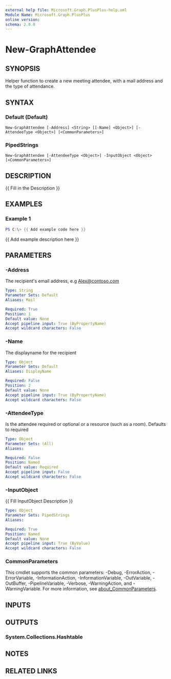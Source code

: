 ```yaml
---
external help file: Microsoft.Graph.PlusPlus-help.xml
Module Name: Microsoft.Graph.PlusPlus
online version:
schema: 2.0.0
---
```


# New-GraphAttendee

## SYNOPSIS
Helper function to create a new meeting attendee, with a mail address and the type of attendance.

## SYNTAX

### Default (Default)
```
New-GraphAttendee [-Address] <String> [[-Name] <Object>] [-AttendeeType <Object>] [<CommonParameters>]
```

### PipedStrings
```
New-GraphAttendee [-AttendeeType <Object>] -InputObject <Object> [<CommonParameters>]
```

## DESCRIPTION
{{ Fill in the Description }}

## EXAMPLES

### Example 1
```powershell
PS C:\> {{ Add example code here }}
```

{{ Add example description here }}

## PARAMETERS

### -Address
The recipient's email address, e.g Alex@contoso.com

```yaml
Type: String
Parameter Sets: Default
Aliases: Mail

Required: True
Position: 1
Default value: None
Accept pipeline input: True (ByPropertyName)
Accept wildcard characters: False
```

### -Name
The displayname for the recipient

```yaml
Type: Object
Parameter Sets: Default
Aliases: DisplayName

Required: False
Position: 2
Default value: None
Accept pipeline input: True (ByPropertyName)
Accept wildcard characters: False
```

### -AttendeeType
Is the attendee required or optional or a resource (such as a room).
Defaults to required

```yaml
Type: Object
Parameter Sets: (All)
Aliases:

Required: False
Position: Named
Default value: Required
Accept pipeline input: False
Accept wildcard characters: False
```

### -InputObject
{{ Fill InputObject Description }}

```yaml
Type: Object
Parameter Sets: PipedStrings
Aliases:

Required: True
Position: Named
Default value: None
Accept pipeline input: True (ByValue)
Accept wildcard characters: False
```

### CommonParameters
This cmdlet supports the common parameters: -Debug, -ErrorAction, -ErrorVariable, -InformationAction, -InformationVariable, -OutVariable, -OutBuffer, -PipelineVariable, -Verbose, -WarningAction, and -WarningVariable. For more information, see [about_CommonParameters](http://go.microsoft.com/fwlink/?LinkID=113216).

## INPUTS

## OUTPUTS

### System.Collections.Hashtable
## NOTES

## RELATED LINKS
